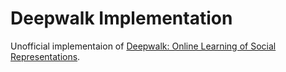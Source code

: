 # Deepwalk Implementation

Unofficial implementaion of [Deepwalk: Online Learning of Social Representations](https://arxiv.org/pdf/1403.6652.pdf).